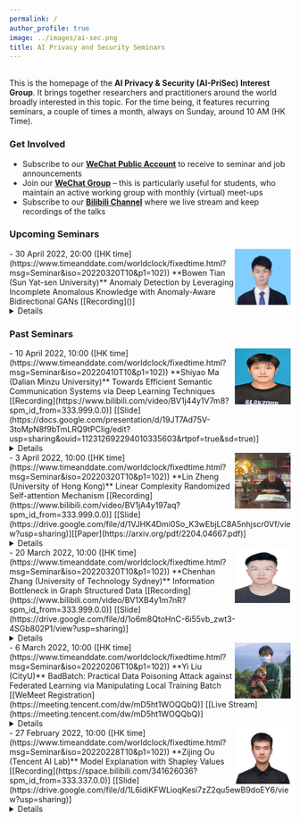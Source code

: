 ```yaml
---
permalink: /
author_profile: true
image: ../images/ai-sec.png
title: AI Privacy and Security Seminars
---
```


<br>This is the homepage of the **AI Privacy & Security (AI-PriSec) Interest Group**. It brings together researchers and practitioners around the world broadly interested in this topic. For the time being, it features recurring seminars, a couple of times a month, always on Sunday, around 10 AM (HK Time).  

### Get Involved
- Subscribe to our **[WeChat Public Account]()** to receive to seminar and job announcements
- Join our **[WeChat Group](https://drive.google.com/file/d/1SC-7k0xuDVc7r8B9nFeDPQVoxMQdPOGe/view?usp=sharing)** &ndash; this is particularly useful for students, who maintain an active working group with monthly (virtual) meet-ups
- Subscribe to our **[Bilibili Channel](https://space.bilibili.com/341626036?spm_id_from=333.337.0.0)** where we live stream and keep recordings of the talks




### Upcoming Seminars
<img src="../images/bowentian.png" style="float:right;width:100px;height:100px;margin-top:00px">
- 30 April 2022, 20:00 ([HK time](https://www.timeanddate.com/worldclock/fixedtime.html?msg=Seminar&iso=20220320T10&p1=102))  
**Bowen Tian (Sun Yat-sen University)**  
Anomaly Detection by Leveraging Incomplete Anomalous Knowledge with Anomaly-Aware Bidirectional GANs    
[[Recording]()]<details><br>**Abstract:** The goal of anomaly detection is to identify anomalous samples from normal ones. In this paper, a small number of anomalies are assumed to be available at the training stage, but they are assumed to be collected only from several anomaly types, leaving the majority of anomaly types not represented in the collected anomaly dataset at all. To effectively leverage this kind of incomplete anomalous knowledge represented by the collected anomalies, we propose to learn a probability distribution that can not only model the normal samples, but also guarantee to assign low density values for the collected anomalies. To this end, an anomaly-aware generative adversarial network (GAN) is developed, which, in addition to modeling the normal samples as most GANs do, is able to explicitly avoid assigning probabilities for collected anomalous samples. Moreover, to facilitate the computation of anomaly detection criteria like reconstruction error, the proposed anomaly-aware GAN is designed to be bidirectional, attaching an encoder for the generator.  Extensive experimental results demonstrate that our proposed method is able to effectively make use of the incomplete anomalous information, leading to significant performance gains compared to existing methods.<br><br>**Bio:** Bowen Tian received his B.S. degree in Mathematics from the South China University of Technology, Guangdong, China, in 2020. He is now pursuing the M.S. degree in the Sun Yat-sen University. His research interests include Statistical machine learning, anomaly detection and deep learning.<br></details>


<!-- <iframe width="560" height="315" src="https://www.youtube.com/embed/Dn_NkH-IEVA" title="YouTube video player" frameborder="0" allow="accelerometer; autoplay; clipboard-write; encrypted-media; gyroscope; picture-in-picture" allowfullscreen></iframe> -->



### Past Seminars

<img src="../images/ma.jpg" style="float:right;width:100px;height:100px;margin-top:00px">
- 10 April 2022, 10:00 ([HK time](https://www.timeanddate.com/worldclock/fixedtime.html?msg=Seminar&iso=20220410T10&p1=102))  
**Shiyao Ma (Dalian Minzu University)**  
Towards Efficient Semantic Communication Systems via Deep Learning Techniques      
[[Recording](https://www.bilibili.com/video/BV1j44y1V7m8?spm_id_from=333.999.0.0)] [[Slide](https://docs.google.com/presentation/d/19JT7Ad75V-3toMpN8f9bTmLRQ9tPCIig/edit?usp=sharing&ouid=112312692294010335603&rtpof=true&sd=true)]<details><br>**Abstract:** Communication technology is rapidly evolving to cater to emerging industries such as self-driving cars and the smart Internet of Things. As we enter the era of connected intelligence, a fundamental paradigm shift is necessary to meet the urgent demands for real-time communication, autonomous decision-making, and efficient distributed processing. Semantic communication is proposed in this context. In this topic, we introduce the related background knowledge of semantic communication and some semantic communication systems that have been proposed.<br><br>**Bio:** Shiyao Ma received the B.Eng degree from the Heilongjiang University, China, in 2021. He is currently studying for a master`s degree in Dalian Minzu University. His research interests including security and privacy protection, and data mining.<br></details>

<img src="../images/linzheng.png" style="float:right;width:100px;height:100px;margin-top:00px">
- 3 April 2022, 10:00 ([HK time](https://www.timeanddate.com/worldclock/fixedtime.html?msg=Seminar&iso=20220320T10&p1=102))  
**Lin Zheng (University of Hong Kong)**  
Linear Complexity Randomized Self-attention Mechanism    
[[Recording](https://www.bilibili.com/video/BV1jA4y197aq?spm_id_from=333.999.0.0)] [[Slide](https://drive.google.com/file/d/1VJHK4Dmi0So_K3wEbjLC8A5nhjscr0Vf/view?usp=sharing)][[Paper](https://arxiv.org/pdf/2204.04667.pdf)]<details><br>**Abstract:** Attention mechanism is the core building block in many state-of-the-art models across various domains. It is powerful and expressive in capturing complicated and long-range dependencies within the input elements. Nevertheless, it does not scale efficiently to long sequences due to its quadratic time and space complexity in terms of the sequence length. In this talk, we will first discuss current strategies on reducing the time/space complexity of attention, and then focus on RFA, a particular linear attention variant that uses random feature methods to approximate the softmax function. Finally, we introduce a novel perspective to understand the approximation bias in RFA from the perspective of self-normalized importance sampling.<br><br>**Bio:** Lin Zheng received his B.E. degree from Sun Yat-sen University (SYSU) and now is a Ph.D. student at the University of Hong Kong (HKU), supervised by Lingpeng Kong. His research interests include machine learning and probabilistic inference.<br></details>

<img src="../images/chenhan.jpg" style="float:right;width:100px;height:100px;margin-top:00px">
- 20 March 2022, 10:00 ([HK time](https://www.timeanddate.com/worldclock/fixedtime.html?msg=Seminar&iso=20220320T10&p1=102))  
**Chenhan Zhang (University of Technology Sydney)**  
Information Bottleneck in Graph Structured Data     
[[Recording](https://www.bilibili.com/video/BV1XB4y1m7nR?spm_id_from=333.999.0.0)] [[Slide](https://drive.google.com/file/d/1o6m8QtoHnC-6i55vb_zwt3-4SGb802P1/view?usp=sharing)]<details><br>**Abstract:** Graph Neural Networks (GNNs) are powerful to fuse information from network structure and node features. However, noise and redundancy in graph data make: 1) the prediction results lack interpretation; 2)GNNs are fragile to adversarial attacks. The theory of **information bottleneck (IB)** to can provide an effective way to optimally balances expressiveness and robustness of the learned representation of graph data. In this talk, the presenter will introduce enlightening instances in using IB to prune graph data to improve the robustness and maintain expressiveness at the same time.<br><br>**Bio:** Chenhan Zhang received B.E. degree and M.S degree from University of Wollongong and City University of Hong Kong and now is a PhD candidate at University of Technology Sydney. His research interests include graph neural networks, and robustness of machine learning, etc.<br></details>


<img src="../images/yiliu.jfif" style="float:right;width:100px;height:100px;margin-top:00px">
- 6 March 2022, 10:00 ([HK time](https://www.timeanddate.com/worldclock/fixedtime.html?msg=Seminar&iso=20220206T10&p1=102))  
**Yi Liu (CityU)**  
BadBatch: Practical Data Poisoning Attack against Federated Learning via Manipulating Local Training Batch    
[[WeMeet Registration](https://meeting.tencent.com/dw/mD5ht1WOQQbQ)] [[Live Stream](https://meeting.tencent.com/dw/mD5ht1WOQQbQ)]<details><br>**Abstract:** Federated learning (FL) as a privacy-friendly collaborative learning framework benefits machine learning powered systems and services. Despite its advantages, FL is known to be vulnerable to poisoning attacks, where the adversary controls a set of clients to poison either the local training dataset or the local model update to degrade the global model performance. Existing poisoning attacks have demonstrated vast damage to FL, but they either require strong adversarial assumption on model and dataset knowledge of a certain number of clients, or rely on optimization-based attack methods that are normally expensive in a decentralized environment. In this paper, we propose a new practical poisoning attack against FL, named BadBatch, which can be launched in realistic settings of FL and does not rely on optimization. Our key observation is that by simply manipulating the local training batch, an adversary is capable of influencing global model performance and convergence. We propose gradient-oriented and model update-oriented attack strategies that focus on increasing the stochastic error of stochastic gradient descent and forcing the model to forget learned generalization features by finding bad batches. We also theoretically analyze the error upper bound and time complexity of our attack. Finally, we perform extensive experiments on two public datasets for convex and non-convex models, and evaluate our attacks against the latest defense, i.e., Byzantine robust aggregation. Our evaluation results show that Badbatch can achieve high attack performance than existing methods in a practical FL setting, shedding light on data poisoning attacks against practical FL.<br><br>**Bio:** Yi Liu received the B.Eng. degree in Network Engineering from Heilongjiang University, Harbin, China, in 2019. He is currently pursuing the Ph.D. degree with the Department of Computer Scince, City University of Hong Kong, Hong Kong, China. His research interests include security and privacy, federated learning, edge computing, and blockchain. Home: [https://yiliucs.github.io/](https://yiliucs.github.io/)<br></details>


<img src="../images/Zijing.jpg" style="float:right;width:100px;height:100px;margin-top:00px">
- 27 February 2022, 10:00 ([HK time](https://www.timeanddate.com/worldclock/fixedtime.html?msg=Seminar&iso=20220228T10&p1=102))  
**Zijing Ou (Tencent AI Lab)**  
Model Explanation with Shapley Values  
[[Recording](https://space.bilibili.com/341626036?spm_id_from=333.337.0.0)] [[Slide](https://drive.google.com/file/d/1L6idiKFWLioqKesi7zZ2qu5ewB9doEY6/view?usp=sharing)]<details><br>**Abstract:** Deep neural networks (DNNs) become increasingly important in many applications while lacking explanations for their excellent performance. **Shapley Value** provides a theoretical and practical explainer for DNNs. In this talk, the presenter will introduce the most recent progress in model explanation with Shapley value, including its estimation, uncertainty, and potential research areas.<br><br>**Bio:** Zijing Ou recently graduated with a B.E. degree from Sun Yat-sen University and now works as an intern in Tencent AI Lab. His research interests include approximate inference, energy-based models, and interpretable AI. His research has been published at venues including IJCAI, ACL, EMNLP, etc. He also works as a reviewer for ICML, IJCAI, ACL, etc. Home: [https://j-zin.github.io/](https://j-zin.github.io/)<br>


### Organizers
- Prof. Yi Wu, HLJU, Harbin
- [Prof. Jiawen Kang](https://teacher.gdut.edu.cn/kangjiawen/zh_CN/index/204229/list/index.htm), GUDT, Guangzhou
- [Mr. Yi Liu](https://yiliucs.github.io/), CityU, Hong Kong
- [Mr. Zijing Ou](https://j-zin.github.io/), Tencent AI Lab, Shenzhen
- TBA


